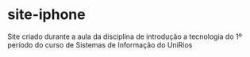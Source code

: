 # site-iphone
Site criado durante a aula da disciplina de introdução a tecnologia do 1º período do curso de Sistemas de Informação do UniRios 
